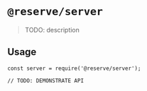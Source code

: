 # `@reserve/server`

> TODO: description

## Usage

```
const server = require('@reserve/server');

// TODO: DEMONSTRATE API
```
